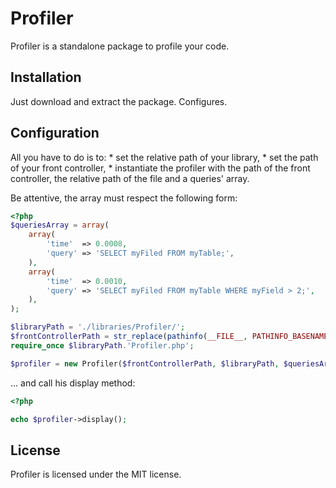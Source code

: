 Profiler
========

Profiler is a standalone package to profile your code.

## Installation

Just download and extract the package. Configures.

## Configuration

All you have to do is to:
    * set the relative path of your library,
    * set the path of your front controller,
    * instantiate the profiler with the path of the front controller, the relative path of the file and a queries' array.

Be attentive, the array must respect the following form:

```php
<?php
$queriesArray = array(
    array(
        'time'  => 0.0008,
        'query' => 'SELECT myFiled FROM myTable;',
    ),
    array(
        'time'  => 0.0010,
        'query' => 'SELECT myFiled FROM myTable WHERE myField > 2;',
    ),
);

$libraryPath = './libraries/Profiler/';
$frontControllerPath = str_replace(pathinfo(__FILE__, PATHINFO_BASENAME), '', __FILE__);
require_once $libraryPath.'Profiler.php';

$profiler = new Profiler($frontControllerPath, $libraryPath, $queriesArray);
```

... and call his display method:

```php
<?php

echo $profiler->display();
```

## License

Profiler is licensed under the MIT license.